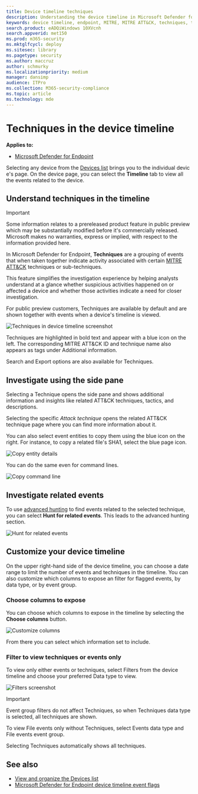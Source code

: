 ```yaml
---
title: Device timeline techniques
description: Understanding the device timeline in Microsoft Defender for Endpoint
keywords: device timeline, endpoint, MITRE, MITRE ATT&CK, techniques, tactics
search.product: eADQiWindows 10XVcnh
search.appverid: met150
ms.prod: m365-security
ms.mktglfcycl: deploy
ms.sitesec: library
ms.pagetype: security
ms.author: maccruz
author: schmurky
ms.localizationpriority: medium
manager: dansimp
audience: ITPro
ms.collection: M365-security-compliance
ms.topic: article
ms.technology: mde
---
```


# Techniques in the device timeline


**Applies to:**
- [Microsoft Defender for Endpoint](https://go.microsoft.com/fwlink/p/?linkid=2146631)


Selecting any device from the [Devices list](machines-view-overview.md) brings you to the individual device's page. On the device page, you can select the **Timeline** tab to view all the events related to the device. 

## Understand techniques in the timeline

>[!IMPORTANT]
>Some information relates to a prereleased product feature in public preview which may be substantially modified before it's commercially released. Microsoft makes no warranties, express or implied, with respect to the information provided here.

In Microsoft Defender for Endpoint, **Techniques** are a grouping of events that when taken together indicate activity associated with certain [MITRE ATT&CK](https://attack.mitre.org/) techniques or sub-techniques. 

This feature simplifies the investigation experience by helping analysts understand at a glance whether suspicious activities happened on or affected a device and whether those activities indicate a need for closer investigation.


For public preview customers, Techniques are available by default and are shown together with events when a device's timeline is viewed. 

![Techniques in device timeline screenshot](images/device-timeline-with-techniques.png)

Techniques are highlighted in bold text and appear with a blue icon on the left. The corresponding MITRE ATT&CK ID and technique name also appears as tags under Additional information. 

Search and Export options are also available for Techniques.

## Investigate using the side pane

Selecting a Technique opens the side pane and shows additional information and insights like related ATT&CK techniques, tactics, and descriptions. 

Selecting the specific *Attack technique* opens the related ATT&CK technique page where you can find more information about it.

You can also select event entities to copy them using the blue icon on the right. For instance, to copy a related file's SHA1, select the blue page icon.

![Copy entity details](images/techniques-side-pane-clickable.png)

You can do the same even for command lines.

![Copy command line](images/techniques-side-pane-command.png)


## Investigate related events

To use [advanced hunting](advanced-hunting-overview.md) to find events related to the selected technique, you can select **Hunt for related events**. This leads to the advanced hunting section.

![Hunt for related events](images/techniques-hunt-for-related-events.png)




## Customize your device timeline

On the upper right-hand side of the device timeline, you can choose a date range to limit the number of events and techniques in the timeline. You can also customize which columns to expose an filter for flagged events, by data type, or by event group.

### Choose columns to expose
You can choose which columns to expose in the timeline by selecting the **Choose columns** button.

![Customize columns](images/filter-customize-columns.png)

From there you can select which information set to include.

### Filter to view techniques or events only

To view only either events or techniques, select Filters from the device timeline and choose your preferred Data type to view.

![Filters screenshot](images/device-timeline-filters.png)

>[!IMPORTANT]
>Event group filters do not affect Techniques, so when Techniques data type is selected, all techniques are shown.

To view File events only without Techniques, select Events data type and File events event group.

Selecting Techniques automatically shows all techniques. 

## See also
- [View and organize the Devices list](machines-view-overview.md)
- [Microsoft Defender for Endpoint device timeline event flags](device-timeline-event-flag.md) 


 
